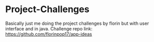 # Project-Challenges
Basically just me doing the project challenges by florin but with user interface and in java.
Challenge repo link: https://github.com/florinpop17/app-ideas
